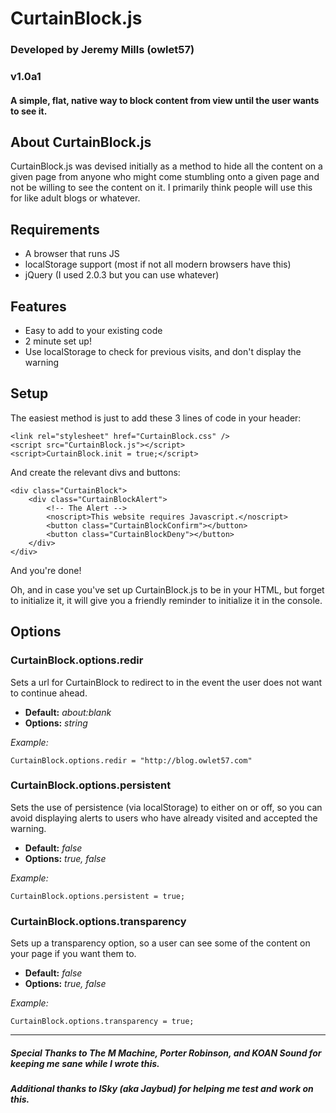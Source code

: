# CurtainBlock.js
### Developed by Jeremy Mills (owlet57)
### v1.0a1
#### A simple, flat, native way to block content from view until the user wants to see it.

## About CurtainBlock.js

CurtainBlock.js was devised initially as a method to hide all the content on a given page from anyone who might come stumbling onto a given page and not be willing to see the content on it. I primarily think people will use this for like adult blogs or whatever.

## Requirements

* A browser that runs JS
* localStorage support (most if not all modern browsers have this)
* jQuery (I used 2.0.3 but you can use whatever)

## Features

* Easy to add to your existing code
* 2 minute set up!
* Use localStorage to check for previous visits, and don't display the warning

## Setup

The easiest method is just to add these 3 lines of code in your header:

    <link rel="stylesheet" href="CurtainBlock.css" />
	<script src="CurtainBlock.js"></script>
	<script>CurtainBlock.init = true;</script>

And create the relevant divs and buttons:

	<div class="CurtainBlock">
		<div class="CurtainBlockAlert">
			<!-- The Alert -->
			<noscript>This website requires Javascript.</noscript>
			<button class="CurtainBlockConfirm"></button>
			<button class="CurtainBlockDeny"></button>
		</div>
	</div>

And you're done!

Oh, and in case you've set up CurtainBlock.js to be in your HTML, but forget to initialize it, it will give you a friendly reminder to initialize it in the console.

## Options

### CurtainBlock.options.redir

Sets a url for CurtainBlock to redirect to in the event the user does not want to continue ahead.

* **Default:** *about:blank*
* **Options:** *string*

*Example:*

	CurtainBlock.options.redir = "http://blog.owlet57.com"

### CurtainBlock.options.persistent

Sets the use of persistence (via localStorage) to either on or off, so you can avoid displaying alerts to users who have already visited and accepted the warning.

* **Default:** *false*
* **Options:** *true, false*

*Example:*
	
	CurtainBlock.options.persistent = true;

### CurtainBlock.options.transparency

Sets up a transparency option, so a user can see some of the content on your page if you want them to.

* **Default:** *false*
* **Options:** *true, false*

*Example:*
	
	CurtainBlock.options.transparency = true;

*** 

##### Special Thanks to The M Machine, Porter Robinson, and KOAN Sound for keeping me sane while I wrote this.
##### Additional thanks to ISky (aka Jaybud) for helping me test and work on this.
